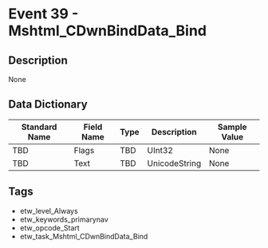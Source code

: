# Event 39 - Mshtml_CDwnBindData_Bind

## Description
None

## Data Dictionary
|Standard Name|Field Name|Type|Description|Sample Value|
|---|---|---|---|---|
|TBD|Flags|TBD|UInt32|None|None|
|TBD|Text|TBD|UnicodeString|None|None|

## Tags
* etw_level_Always
* etw_keywords_primarynav
* etw_opcode_Start
* etw_task_Mshtml_CDwnBindData_Bind